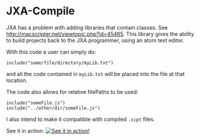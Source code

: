 # JXA-Compile
JXA has a problem with adding libraries that contain classes. See http://macscripter.net/viewtopic.php?id=45465. This library gives the ability to build projects back to the JXA programmer, using an atom text editor.

With this code a user can simply do:

`include("some/file/directory/myLib.txt")`

and all the code contained in `myLib.txt` will be placed into the file at that location.

The code also allows for relative filePaths to be used:

```
include("someFile.js")
include("../other/dir/someFile.js")
```

I also intend to make it compatible with compiled `.scpt` files.

See it in action:
[![See it in action!](http://img.youtube.com/vi/7qgOoWOXCk4/0.jpg)](http://www.youtube.com/watch?v=7qgOoWOXCk4)
